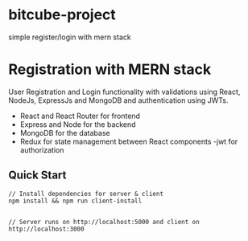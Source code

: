 # bitcube-project
simple register/login with mern stack


# Registration with MERN stack

User Registration and Login functionality with validations using React, NodeJs, ExpressJs and MongoDB and authentication using JWTs.


- React and React Router for frontend
- Express and Node for the backend
- MongoDB for the database
- Redux for state management between React components
-jwt for authorization


## Quick Start

```
// Install dependencies for server & client
npm install && npm run client-install


// Server runs on http://localhost:5000 and client on http://localhost:3000

```
